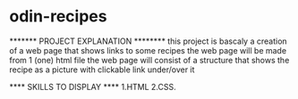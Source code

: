 # odin-recipes

******* PROJECT EXPLANATION ********
this project is bascaly a creation of a web page that shows links to some recipes
the web page will be made from 1 (one) html file
the web page will consist of a structure that shows the recipe as a picture with clickable link under/over it

**** SKILLS TO DISPLAY ****
1.HTML
2.CSS.
